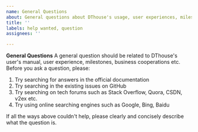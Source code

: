 ```yaml
---
name: General Questions
about: General questions about DThouse's usage, user experiences, milestones etc.
title: ''
labels: help wanted, question
assignees: ''

---
```


**General Questions**
A general question should be related to DThouse's user's manual, user experience, milestones, business cooperations etc. 
Before you ask a question, please:
1. Try searching for answers in the official documentation
2. Try searching in the existing issues on GitHub
3. Try searching on tech forums such as Stack Overflow, Quora, CSDN, v2ex etc.
4. Try using online searching engines such as Google, Bing, Baidu

If all the ways above couldn't help, please clearly and concisely describe what the question is.
